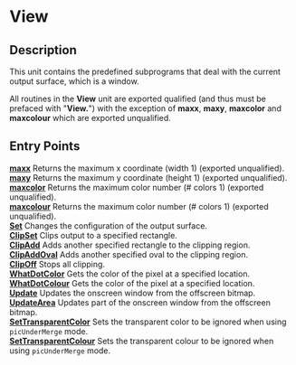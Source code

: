 
# View

## Description
This unit contains the predefined subprograms that deal with the current output surface, which is a window.

All routines in the **View** unit are exported qualified (and thus must be prefaced with "**View.**") with the exception of **maxx**, **maxy**, **maxcolor** and **maxcolour** which are exported unqualified.


## Entry Points

[**maxx**](view_maxx.html)   Returns the maximum x coordinate (width  1) (exported unqualified).  
[**maxy**](view_maxy.html)   Returns the maximum y coordinate (height  1) (exported unqualified).  
[**maxcolor**](view_maxcolor.html)   Returns the maximum color number (# colors  1) (exported unqualified).  
[**maxcolour**](view_maxcolour.html)   Returns the maximum color number (# colors  1) (exported unqualified).  
[**Set**](view_set.html)   Changes the configuration of the output surface.  
[**ClipSet**](view_clipset.html)   Clips output to a specified rectangle.  
[**ClipAdd**](view_clipadd.html)   Adds another specified rectangle to the clipping region.  
[**ClipAddOval**](view_clipaddoval.html)   Adds another specified oval to the clipping region.  
[**ClipOff**](view_clipoff.html)   Stops all clipping.  
[**WhatDotColor**](view_whatdotcolor.html)      Gets the color of the pixel at a specified location.  
[**WhatDotColour**](view_whatdotcolour.html)   Gets the color of the pixel at a specified location.  
[**Update**](view_update.html)   Updates the onscreen window from the offscreen bitmap.  
[**UpdateArea**](view_updatearea.html)   Updates part of the onscreen window from the offscreen bitmap.  
[**SetTransparentColor**](view_settransparentcolor.html)   Sets the transparent color to be ignored when using `picUnderMerge` mode.  
[**SetTransparentColour**](view_settransparentcolor.html)   Sets the transparent colour to be ignored when using `picUnderMerge` mode.  
